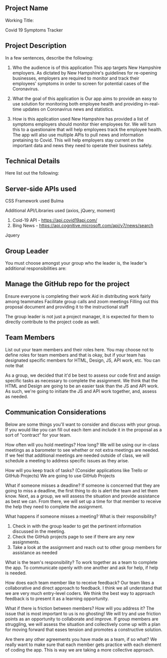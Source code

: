 ## Project Name

Working Title:

Covid 19 Symptoms Tracker

## Project Description

In a few sentences, describe the following:

1. Who the audience is of this application
   This app targets New Hampshire employers. As dictated by New Hampshire's guidelines for re-opening businesses, employers are required to monitor and track their employees' symptoms in order to screen for potential cases of the Coronavirus.

2. What the goal of this application is
   Our app aims to provide an easy to use solution for monitoring both employee health and providing in-real-time updates on Coronavirus news and statistics.

3. How is this application used
   New Hampshire has provided a list of symptoms employers should monitor thier employees for. We will turn this to a questionaire that will help employees track the employee health. The app will also use multiple APIs to pull news and information pretaining to Covid. This will help employers stay current on the important data and news they need to operate their business safely.

## Technical Details

Here list out the following:

## Server-side APIs used

CSS Framework used
Bulma

Additional API/Libraries used (axios, jQuery, moment)

1. Coid-19 API - https://api.covid19api.com/
2. Bing News - https://api.cognitive.microsoft.com/api/v7/news/search

Jquery

## Group Leader

You must choose amongst your group who the leader is, the leader's additional responsibilities are:

## Manage the GitHub repo for the project

Ensure everyone is completing their work
Aid in distributing work fairly among teammates
Facilitate group calls and zoom meetings
Filling out this proposal document and providing it to the instructional staff

The group leader is not just a project manager, it is expected for them to directly contribute to the project code as well.

## Team Members

List out your team members and their roles here. You may choose not to define roles for team members
and that is okay, but if your team has designated specific members for HTML, Design, JS, API work, etc. You can note that

As a group, we decided that it'd be best to assess our code first and assign specific tasks as necessary to complete the assignment. We think that the HTML and Design are going to be an easier task than the JS and API work. As such, we're going to initiate the JS and API work together, and, assess as needed.

## Communication Considerations

Below are some things you'll want to consider and discuss with your group. If you would like
you can fill out each item and include it in the proposal as a sort of "contract" for your team.

How often will you hold meetings? How long?
We will be using our in-class meetings as a barometer to see whether or not extra meetings are needed. If we feel that additional meetings are needed outside of class, we will schedule a meeting to address specific issues as they arise.

How will you keep track of tasks? (Consider applications like Trello or GitHub Projects)
We are going to use GitHub Projects

What if someone misses a deadline?
If someone is concerned that they are going to miss a deadline, the first thing to do is alert the team and let them know. Next, as a group, we will assess the situation and provide assistance as best we can. From there, we will set up a time for that member to receive the help they need to complete the assignment.

What happens if someone misses a meeting? What is their responsibility?

1. Check in with the group leader to get the pertinent information discussed in the meeting.
2. Check the GitHub projects page to see if there are any new assignments.
3. Take a look at the assignment and reach out to other group members for assistance as needed

What is the team's responsibility?
To work together as a team to complete the app. To communicate openly with one another and ask for help, if help is needed.

How does each team member like to receive feedback?
Our team likes a collaborative and direct approach to feedback. I think we all understand that we are very much entry-level coders. We think the best way to approach feedback is to present it as a learning opportunity.

What if there is friction between members? How will you address it?
The issue that is most important to us is no ghosting! We will try and use friction points as an opportunity to collaborate and improve. If group members are struggling, we will assess the situation and collectively come up with a plan for moving forward that eases tension and promotes a constructive solution.

Are there any other agreements you have made as a team, if so what?
We really want to make sure that each member gets practice with each element of coding the app. This is way we are taking a more collective approach.
